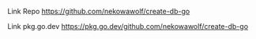 Link Repo
https://github.com/nekowawolf/create-db-go

Link pkg.go.dev
https://pkg.go.dev/github.com/nekowawolf/create-db-go